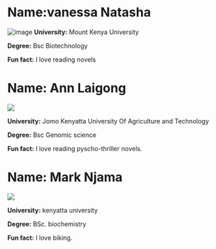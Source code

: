 # Name:vanessa Natasha
![image](https://user-images.githubusercontent.com/109069282/178468261-b8652596-1b8d-4683-bf38-df5f815531be.png)
**University:** Mount Kenya University

**Degree:**   Bsc Biotechnology 

**Fun fact:** I love reading novels 

# Name: Ann Laigong
![](https://external-content.duckduckgo.com/iu/?u=https%3A%2F%2Ftse1.mm.bing.net%2Fth%3Fid%3DOIP.LNIuM78Pk-knK6cl_himzQHaEL%26pid%3DApi&f=1)

**University:** Jomo Kenyatta University Of Agriculture and Technology

**Degree:** Bsc Genomic science

**Fun fact:** I love reading pyscho-thriller novels. 


# Name: Mark Njama
![]([https://pbs.twimg.com/profile_images/1131946278621995010/FwrMhyJg_400x400.jpg](https://www.instagram.com/p/CdQf5sHoeep/))

**University:** kenyatta university

**Degree:** BSc. biochemistry

**Fun fact:** I love biking. 


